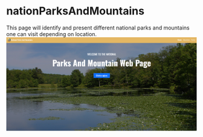 # nationParksAndMountains
 This page will identify and present different national parks and mountains one can visit depending on location.
![Screenshot](https://github.com/MaximoMayo/nationParksAndMountains/blob/main/screenshots/1.png)
